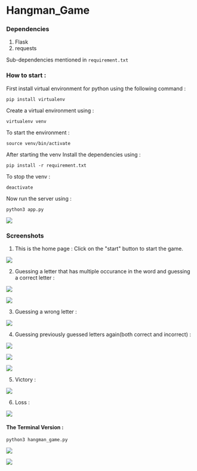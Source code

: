 # Hangman_Game
### Dependencies
1. Flask
2. requests


Sub-dependencies mentioned in `requirement.txt`


### How to start :
First install virtual environment for python using the following command : 
```
pip install virtualenv
```
Create a virtual environment using : 
```
virtualenv venv
```
To start the environment :
```
source venv/bin/activate
```
After starting the venv
Install the dependencies using : 
```
pip install -r requirement.txt
```
To stop the venv :
```
deactivate
```
Now run the server using : 
```
python3 app.py
```

![](/ss/flask/hangman_flask_server.png)

### Screenshots
1. This is the home page :
   Click on the "start" button to start the game.

![](/ss/flask/hangman_home_page.png)


2. Guessing a letter that has multiple occurance in the word and guessing a correct letter : 

![](/ss/flask/hangman_guessing_similar_letters.png)

![](/ss/flask/hangman_guessing_correct.png)

3. Guessing a wrong letter :

![](/ss/flask/hangman_guessing_wrong.png)

4. Guessing previously guessed letters again(both correct and incorrect) : 

![](/ss/flask/hangman_guessing_already_guessed.png)

![](/ss/flask/hangman_guessing_correct_again.png)

![](/ss/flask/hangman_guessing_wrong_again.png)

5. Victory : 

![](/ss/flask/hangman_victory.png)

6. Loss : 

![](/ss/flask/hangman_loss.png)

#### The Terminal Version : 

```
python3 hangman_game.py
```

![](/ss/terminal/hangman_terminal_1.png)

![](/ss/terminal/hangman_terminal_2.png)
